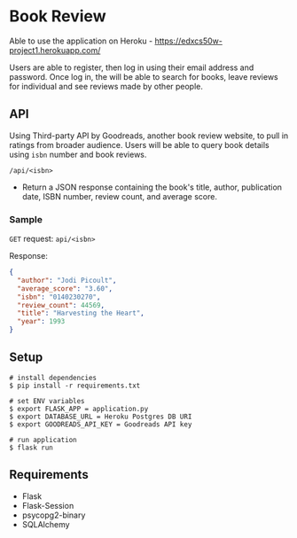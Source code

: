 # Book Review
Able to use the application on Heroku - https://edxcs50w-project1.herokuapp.com/

Users are able to register, then log in using their email address and password.
Once log in, the will be able to search for books, leave reviews for individual
and see reviews made by other people.

## API
Using Third-party API by Goodreads, another book review website, to pull in
ratings from broader audience. Users will be able to query book details using
`isbn` number and book reviews.

`/api/<isbn>`
- Return a JSON response containing the book's title, author, publication date,
ISBN number, review count, and average score.

### Sample
`GET` request: `api/<isbn>`

Response:
```json
{
  "author": "Jodi Picoult",
  "average_score": "3.60",
  "isbn": "0140230270",
  "review_count": 44569,
  "title": "Harvesting the Heart",
  "year": 1993
}
```

## Setup
```
# install dependencies
$ pip install -r requirements.txt

# set ENV variables
$ export FLASK_APP = application.py
$ export DATABASE_URL = Heroku Postgres DB URI
$ export GOODREADS_API_KEY = Goodreads API key

# run application
$ flask run
```

## Requirements
- Flask
- Flask-Session
- psycopg2-binary
- SQLAlchemy
